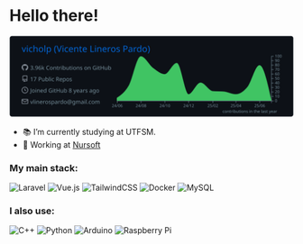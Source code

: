 # Hello there!

![](https://raw.githubusercontent.com/vicholp/vicholp/master/profile-summary-card-output/github_dark/0-profile-details.svg)

- 📚 I’m currently studying at UTFSM.
- 🏢 Working at [Nursoft](nursoft.cl)

### My main stack:

<img alt="Laravel" src="https://img.shields.io/badge/laravel%20-%23FF2D20.svg?&style=for-the-badge&logo=laravel&logoColor=white"/> ![Vue.js](https://img.shields.io/badge/vuejs-%2335495e.svg?style=for-the-badge&logo=vuedotjs&logoColor=%234FC08D) ![TailwindCSS](https://img.shields.io/badge/tailwindcss-%2338B2AC.svg?style=for-the-badge&logo=tailwind-css&logoColor=white) <img alt="Docker" src="https://img.shields.io/badge/docker%20-%230db7ed.svg?&style=for-the-badge&logo=docker&logoColor=white"/>  <img alt="MySQL" src="https://img.shields.io/badge/mysql-%2300f.svg?&style=for-the-badge&logo=mysql&logoColor=white"/>

### I also use:

<img alt="C++" src="https://img.shields.io/badge/c++%20-%2300599C.svg?&style=for-the-badge&logo=c%2B%2B&ogoColor=white"/> <img alt="Python" src="https://img.shields.io/badge/python%20-%2314354C.svg?&style=for-the-badge&logo=python&logoColor=white"/>  <img alt="Arduino" src="https://img.shields.io/badge/-Arduino-00979D?style=for-the-badge&logo=Arduino&logoColor=white"/> ![Raspberry Pi](https://img.shields.io/badge/-RaspberryPi-C51A4A?style=for-the-badge&logo=Raspberry-Pi)

<!--
**vicholp/vicholp** is a ✨ _special_ ✨ repository because its `README.md` (this file) appears on your GitHub profile.

Here are some ideas to get you started:

- 🔭 I’m currently working on ...
- 🌱 I’m currently learning ...
- 👯 I’m looking to collaborate on ...
- 🤔 I’m looking for help with ...
- 💬 Ask me about ...
- 📫 How to reach me: ...
- 😄 Pronouns: ...
- ⚡ Fun fact: ...
-->
